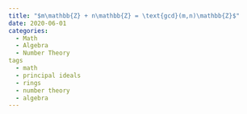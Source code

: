 ```yaml
---
title: "$m\mathbb{Z} + n\mathbb{Z} = \text{gcd}(m,n)\mathbb{Z}$"
date: 2020-06-01
categories:
  - Math
  - Algebra
  - Number Theory
tags
  - math
  - principal ideals
  - rings
  - number theory
  - algebra
---
```

